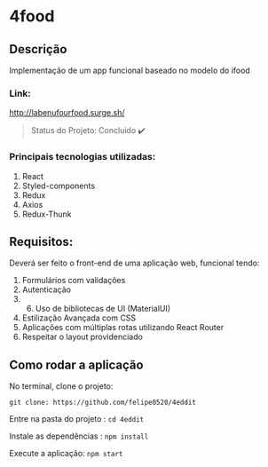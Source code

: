 # 4food


## Descrição
Implementação de um app funcional baseado no modelo do ifood

### Link:

http://labenufourfood.surge.sh/

> Status do Projeto: Concluido :heavy_check_mark:

### Principais tecnologias utilizadas:

1. React
2. Styled-components
3. Redux
4. Axios
5. Redux-Thunk

## Requisitos:

Deverá ser feito o front-end de  uma aplicação web, funcional tendo:

1. Formulários com validações
2. Autenticação
3. 6. Uso de bibliotecas de UI (MaterialUI)
4. Estilização Avançada com CSS
5. Aplicações com múltiplas rotas utilizando React Router
6. Respeitar o layout providenciado


## Como rodar a aplicação 


No terminal, clone o projeto:

```git clone: https://github.com/felipe0520/4eddit ```

Entre na pasta do projeto  :
```cd 4eddit ```

Instale as dependências : 
```npm install ```

Execute a aplicação:
```npm start ```
